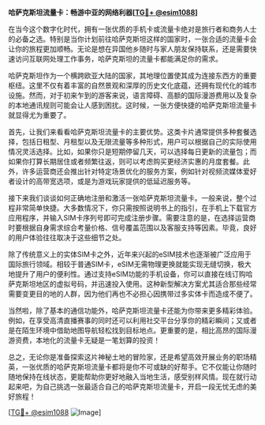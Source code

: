 **哈萨克斯坦流量卡：畅游中亚的网络利器[[TG💪+ @esim1088](https://t.me/s/esim1088)]**

在当今这个数字化时代，拥有一张优质的手机卡或流量卡绝对是旅行者和商务人士的必备之选。特别是当你计划前往哈萨克斯坦这样的国家时，一张合适的流量卡会让你的旅程更加顺畅。无论是想在异国他乡随时与家人朋友保持联系，还是需要快速访问互联网处理工作事务，哈萨克斯坦的流量卡都能满足你的需求。

哈萨克斯坦作为一个横跨欧亚大陆的国家，其地理位置使其成为连接东西方的重要枢纽。这里不仅有着丰富的自然景观和深厚的历史文化底蕴，还拥有现代化的城市设施。然而，对于初来乍到的游客来说，语言障碍、高额的国际漫游费用以及复杂的本地通讯规则可能会让人感到困扰。这时候，一张方便快捷的哈萨克斯坦流量卡就显得尤为重要了。

首先，让我们来看看哈萨克斯坦流量卡的主要优势。这类卡片通常提供多种套餐选择，包括日租型、月租型以及无限流量等多种形式，用户可以根据自己的实际使用情况灵活选择。比如，如果你只是短期停留几天，可以选择每日更新的流量包；而如果你打算长期居住或者频繁往返，则可以考虑购买更经济实惠的月度套餐。此外，许多运营商还会推出针对特定场景优化的服务方案，例如针对视频流媒体爱好者设计的高带宽选项，或是为游戏玩家提供的低延迟服务等。

接下来我们谈谈如何正确地注册和激活一张哈萨克斯坦流量卡。一般来说，整个过程非常简单快捷。大多数情况下，你只需按照说明书上的指引，在手机上下载官方应用程序，并输入SIM卡序列号即可完成注册步骤。需要注意的是，在选择运营商时要根据自身需求综合考量价格、信号覆盖范围以及客服支持等因素。毕竟，良好的用户体验往往取决于这些细节之处。

除了传统意义上的实体SIM卡之外，近年来兴起的eSIM技术也逐渐被广泛应用于国际旅行领域。相较于普通SIM卡，eSIM无需物理更换就能实现无缝切换，极大地提升了用户的便利性。通过支持eSIM功能的手机设备，你可以直接在线订购哈萨克斯坦地区的虚拟号码，并迅速投入使用。这种新型解决方案尤其适合那些经常需要变更目的地的人群，因为他们再也不必担心因携带过多实体卡而造成不便了。

当然啦，除了基本的通信功能外，哈萨克斯坦流量卡还能为你带来更多精彩体验。例如，在享受高清直播赛事的同时还可以利用社交平台分享你的精彩瞬间；又或者是在陌生环境中借助地图导航轻松找到目标地点。更重要的是，相比高昂的国际漫游资费，本地化的流量卡无疑是一笔划算的投资！

总之，无论你是准备探索这片神秘土地的冒险家，还是希望高效开展业务的职场精英，一张优质的哈萨克斯坦流量卡都将是你不可或缺的好帮手。它不仅能让你随时随地保持在线状态，更能帮助你更好地融入当地生活，感受别样风情。现在就行动起来吧，为自己挑选一张最适合自己的哈萨克斯坦流量卡，开启一段无忧无虑的美好旅程！

[[TG💪+ @esim1088](https://t.me/s/esim1088) ![Image](https://i.postimg.cc/4NQfJmqS/Snipaste-2025-05-13-00-14-12.png)]
